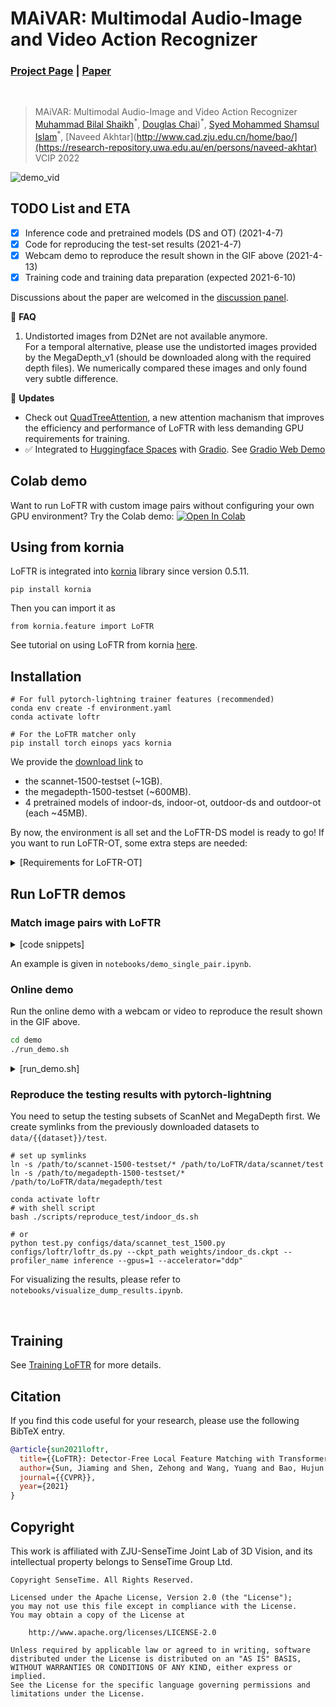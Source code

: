 # MAiVAR: Multimodal Audio-Image and Video Action Recognizer
### [Project Page](https://zju3dv.github.io/loftr) | [Paper](https://arxiv.org/pdf/2209.04780.pdf) 
<br/>

> MAiVAR: Multimodal Audio-Image and Video Action Recognizer
> [Muhammad Bilal Shaikh](https://mbs.onrender.com/)<sup>\*</sup>, [Douglas Chai](https://www.ecu.edu.au/schools/engineering/staff/profiles/associate-deans/dr-douglas-chai))<sup>\*</sup>, [Syed Mohammed Shamsul Islam](https://www.ecu.edu.au/schools/science/staff/profiles/senior-lecturers/sislam)<sup>\*</sup>, [Naveed Akhtar](http://www.cad.zju.edu.cn/home/bao/](https://research-repository.uwa.edu.au/en/persons/naveed-akhtar)
> VCIP 2022

![demo_vid](assets/loftr-github-demo.gif)

## TODO List and ETA
- [x] Inference code and pretrained models (DS and OT) (2021-4-7)
- [x] Code for reproducing the test-set results (2021-4-7)
- [x] Webcam demo to reproduce the result shown in the GIF above (2021-4-13)
- [x] Training code and training data preparation (expected 2021-6-10)

Discussions about the paper are welcomed in the [discussion panel](https://github.com/zju3dv/LoFTR/discussions).

:thinking: **FAQ**

1. Undistorted images from D2Net are not available anymore.  
   For a temporal alternative, please use the undistorted images provided by the MegaDepth_v1 (should be downloaded along with the required depth files). We numerically compared these images and only found very subtle difference.

:triangular_flag_on_post: **Updates**
- Check out [QuadTreeAttention](https://github.com/Tangshitao/QuadTreeAttention), a new attention machanism that improves the efficiency and performance of LoFTR with less demanding GPU requirements for training.
- :white_check_mark: Integrated to [Huggingface Spaces](https://huggingface.co/spaces) with [Gradio](https://github.com/gradio-app/gradio). See [Gradio Web Demo](https://huggingface.co/spaces/akhaliq/Kornia-LoFTR)
## Colab demo
Want to run LoFTR with custom image pairs without configuring your own GPU environment? Try the Colab demo:
[![Open In Colab](https://colab.research.google.com/assets/colab-badge.svg)](https://colab.research.google.com/drive/1BgNIOjFHauFoNB95LGesHBIjioX74USW?usp=sharing)

## Using from kornia

LoFTR is integrated into [kornia](https://github.com/kornia/kornia) library since version 0.5.11.

```
pip install kornia
```

Then you can import it as 
```python3
from kornia.feature import LoFTR
```

See tutorial on using LoFTR from kornia [here](https://kornia-tutorials.readthedocs.io/en/latest/image_matching.html).


## Installation
```shell
# For full pytorch-lightning trainer features (recommended)
conda env create -f environment.yaml
conda activate loftr

# For the LoFTR matcher only
pip install torch einops yacs kornia
```

We provide the [download link](https://drive.google.com/drive/folders/1DOcOPZb3-5cWxLqn256AhwUVjBPifhuf?usp=sharing) to 
  - the scannet-1500-testset (~1GB).
  - the megadepth-1500-testset (~600MB).
  - 4 pretrained models of indoor-ds, indoor-ot, outdoor-ds and outdoor-ot (each ~45MB).

By now, the environment is all set and the LoFTR-DS model is ready to go! 
If you want to run LoFTR-OT, some extra steps are needed:

<details>
  <summary>[Requirements for LoFTR-OT]</summary>

  We use the code from [SuperGluePretrainedNetwork](https://github.com/magicleap/SuperGluePretrainedNetwork) for optimal transport. However, we can't provide the code directly due its strict LICENSE requirements. We recommend downloading it with the following command instead. 

  ```shell
  cd src/loftr/utils  
  wget https://raw.githubusercontent.com/magicleap/SuperGluePretrainedNetwork/master/models/superglue.py 
  ```
</details>


## Run LoFTR demos

### Match image pairs with LoFTR

<details>
  <summary>[code snippets]</summary>

  ```python
  from src.loftr import LoFTR, default_cfg

  # Initialize LoFTR
  matcher = LoFTR(config=default_cfg)
  matcher.load_state_dict(torch.load("weights/indoor_ds.ckpt")['state_dict'])
  matcher = matcher.eval().cuda()

  # Inference
  with torch.no_grad():
      matcher(batch)    # batch = {'image0': img0, 'image1': img1}
      mkpts0 = batch['mkpts0_f'].cpu().numpy()
      mkpts1 = batch['mkpts1_f'].cpu().numpy()
  ```

</details>

An example is given in `notebooks/demo_single_pair.ipynb`.

### Online demo
Run the online demo with a webcam or video to reproduce the result shown in the GIF above.
```bash
cd demo
./run_demo.sh
```
<details>
  <summary>[run_demo.sh]</summary>

  ```bash
  #!/bin/bash
  set -e
  # set -x

  if [ ! -f utils.py ]; then
      echo "Downloading utils.py from the SuperGlue repo."
      echo "We cannot provide this file directly due to its strict licence."
      wget https://raw.githubusercontent.com/magicleap/SuperGluePretrainedNetwork/master/models/utils.py
  fi

  # Use webcam 0 as input source. 
  input=0
  # or use a pre-recorded video given the path.
  # input=/home/sunjiaming/Downloads/scannet_test/$scene_name.mp4

  # Toggle indoor/outdoor model here.
  model_ckpt=../weights/indoor_ds.ckpt
  # model_ckpt=../weights/outdoor_ds.ckpt

  # Optionally assign the GPU ID.
  # export CUDA_VISIBLE_DEVICES=0

  echo "Running LoFTR demo.."
  eval "$(conda shell.bash hook)"
  conda activate loftr
  python demo_loftr.py --weight $model_ckpt --input $input
  # To save the input video and output match visualizations.
  # python demo_loftr.py --weight $model_ckpt --input $input --save_video --save_input

  # Running on remote GPU servers with no GUI.
  # Save images first.
  # python demo_loftr.py --weight $model_ckpt --input $input --no_display --output_dir="./demo_images/"
  # Then convert them to a video.
  # ffmpeg -framerate 15 -pattern_type glob -i '*.png' -c:v libx264 -r 30 -pix_fmt yuv420p out.mp4

  ```
</details>

### Reproduce the testing results with pytorch-lightning
You need to setup the testing subsets of ScanNet and MegaDepth first. We create symlinks from the previously downloaded datasets to `data/{{dataset}}/test`.

```shell
# set up symlinks
ln -s /path/to/scannet-1500-testset/* /path/to/LoFTR/data/scannet/test
ln -s /path/to/megadepth-1500-testset/* /path/to/LoFTR/data/megadepth/test
```

```shell
conda activate loftr
# with shell script
bash ./scripts/reproduce_test/indoor_ds.sh

# or
python test.py configs/data/scannet_test_1500.py configs/loftr/loftr_ds.py --ckpt_path weights/indoor_ds.ckpt --profiler_name inference --gpus=1 --accelerator="ddp"
```

For visualizing the results, please refer to `notebooks/visualize_dump_results.ipynb`.

<br/>


<!-- ### Image pair info for training on ScanNet
You can download the data at [here](https://drive.google.com/file/d/1fC2BezUSsSQy7_H65A0ZfrYK0RB3TXXj/view?usp=sharing).

<details>
  <summary>[data format]</summary>

```python
In [14]: npz_path = './cfg_1513_-1_0.2_0.8_0.15/scene_data/train/scene0000_01.npz'

In [15]: data = np.load(npz_path)

In [16]: data['name']
Out[16]:
array([[   0,    1,  276,  567],
       [   0,    1, 1147, 1170],
       [   0,    1,  541, 5757],
       ...,
       [   0,    1, 5366, 5393],
       [   0,    1, 2607, 5278],
       [   0,    1,  736, 5844]], dtype=uint16)

In [17]: data['score']
Out[17]: array([0.2903, 0.7715, 0.5986, ..., 0.7227, 0.5527, 0.4148], dtype=float16)

In [18]: len(data['name'])
Out[18]: 1684276

In [19]: len(data['score'])
Out[19]: 1684276
```
`data['name']` is the image pair info, organized as [`scene_id`, `seq_id`, `image0_id`, `image1_id`].

`data['score']` is the overlapping score defined in [SuperGlue](https://arxiv.org/pdf/1911.11763) (Page 12).
</details> -->


## Training
See [Training LoFTR](./docs/TRAINING.md) for more details.

## Citation

If you find this code useful for your research, please use the following BibTeX entry.

```bibtex
@article{sun2021loftr,
  title={{LoFTR}: Detector-Free Local Feature Matching with Transformers},
  author={Sun, Jiaming and Shen, Zehong and Wang, Yuang and Bao, Hujun and Zhou, Xiaowei},
  journal={{CVPR}},
  year={2021}
}
```

## Copyright
This work is affiliated with ZJU-SenseTime Joint Lab of 3D Vision, and its intellectual property belongs to SenseTime Group Ltd.

```
Copyright SenseTime. All Rights Reserved.

Licensed under the Apache License, Version 2.0 (the "License");
you may not use this file except in compliance with the License.
You may obtain a copy of the License at

    http://www.apache.org/licenses/LICENSE-2.0

Unless required by applicable law or agreed to in writing, software
distributed under the License is distributed on an "AS IS" BASIS,
WITHOUT WARRANTIES OR CONDITIONS OF ANY KIND, either express or implied.
See the License for the specific language governing permissions and
limitations under the License.
```



